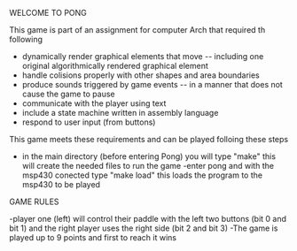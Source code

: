 WELCOME TO PONG

This game is part of an assignment for computer Arch that required th following

- dynamically render graphical elements that move
-- including one original algorithmically rendered graphical element 
- handle colisions properly with other shapes and area boundaries
- produce sounds triggered by game events
-- in a manner that does not cause the game to pause
- communicate with the player using text
- include a state machine written in assembly language
- respond to user input (from buttons)

This game meets these requirements and can be played folloing these steps 

- in the main directory (before entering Pong) you will type "make" this will create the needed files to run the game
-enter pong and with the msp430 conected type "make load" this loads the program to the msp430 to be played

GAME RULES

-player one (left) will control their paddle with the left two buttons (bit 0 and bit 1) and the right player uses the right side (bit 2 and bit 3) 
-The game is played up to 9 points and first to reach it wins
